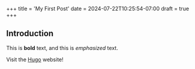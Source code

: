 +++
title = 'My First Post'
date = 2024-07-22T10:25:54-07:00
draft = true
+++

## Introduction

This is **bold** text, and this is *emphasized* text.

Visit the [Hugo](https://gohugo.io) website!